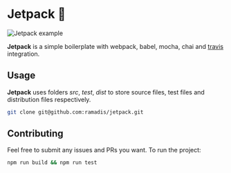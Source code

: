 # Jetpack 🚀

![Jetpack example](http://i.cubeupload.com/Jdtq62.png)

**Jetpack** is a simple boilerplate with webpack, babel, mocha, chai and [travis](https://travis-ci.org/) integration.

## Usage

**Jetpack** uses folders *src*, *test*, *dist* to store source files, test files and distribution files respectively.

```bash
git clone git@github.com:ramadis/jetpack.git
```

## Contributing

Feel free to submit any issues and PRs you want. To run the project:

```sh
npm run build && npm run test
```
